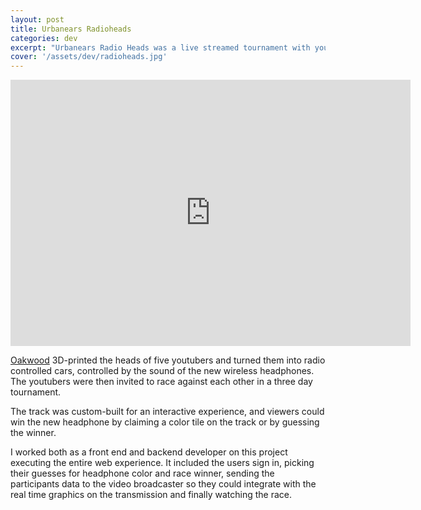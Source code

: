 ```yaml
---
layout: post
title: Urbanears Radioheads
categories: dev
excerpt: "Urbanears Radio Heads was a live streamed tournament with youtubers racing each other with radio controlled heads to dramatize the freedom of wireless listening."
cover: '/assets/dev/radioheads.jpg'
---
```


<iframe src="https://player.vimeo.com/video/153515494" width="640" height="426" frameborder="0" allowfullscreen></iframe>

[Oakwood](http://oakwood.se/) 3D-printed the heads of five youtubers and turned them into radio controlled cars, controlled by the sound of the new wireless headphones. The youtubers were then invited to race against each other in a three day tournament.

The track was custom-built for an interactive experience, and viewers could win the new headphone by claiming a color tile on the track or by guessing the winner.

I worked both as a front end and backend developer on this project executing the entire web experience. It included the users sign in, picking their guesses for headphone color and race winner, sending the participants data to the video broadcaster so they could integrate with the real time graphics on the transmission and finally watching the race.
